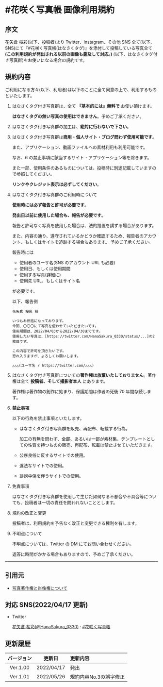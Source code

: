 # #花咲く写真帳 画像利用規約

## 序文

花矢倉 桜彩(以下、投稿者)より Twitter、Instagram、その他 SNS 全て(以下、SNS)にて『#花咲く写真帳(はなさくタグ)』を添付して投稿している写真全て
**(この利用規約が発出される以前の画像も遡及して対応。)**
(以下、はなさくタグ付き写真群)をお使いになる場合の規約です。

## 規約内容

ご利用になる方々(以下、利用者)は以下のことに全て同意の上で、利用するものといたします。

1. はなさくタグ付き写真群は、全て **『基本的には』無料で** お使い頂けます。

    **はなさくタグの無い写真の使用はできません**。予めご了承ください。

2. はなさくタグ付き写真群の加工は、**絶対に行わないで下さい**。
3. はなさくタグ付き写真群は**商用・個人サイト・ブログ問わず使用可能です**。

    また、アプリケーション、動画ファイルへの素材利用も利用可能です。

    なお、6 の禁止事項に該当するサイト・アプリケーション等を除きます。

    また一部、使用条件のあるものについては、投稿時に別途記載していますので参照してください。

    **リンクやクレジット表示は必ずしてください**。

4. はなさくタグ付き写真群のご利用時について

    **使用時には必ず報告と許可が必要です**。

    **発出日以前に使用した場合も、報告が必要です**。

    報告と許可なく写真を使用した場合は、法的措置を講ずる場合があります。

    また、内容の通り、遵守されているかどうか確認するため、報告者のアカウント、もしくはサイトを追跡する場合もあります。 予めご了承ください。

    報告時には

    - 使用者のユーザ名(SNS のアカウント URL も必要)
    - 使用日、もしくは使用期間
    - 使用する写真(詳細に)
    - 使用先 URL、もしくはサイト名

    が必要です。

    以下、報告例

    ```
    花矢倉 桜彩 様

    いつもお世話になっております。
    今回、〇〇〇にて写真を使わせていただきたいです。
    使用期間は、2022/04/03から2022/04/30までです。
    使用したい写真は、[https://twitter.com/HanaSakura_0330/status/...]の2枚目です。

    この内容で許可を頂きたいです。
    恐れ入りますが、よろしくお願いします。

    △△△(ユーザ名 / https://twitter.com/△△△)
    ```

5. はなさくタグ付き写真群についての**著作権は放棄いたしておりません**。著作権は全て **投稿者、そして撮影者本人** にあります。

    著作権は著作物の創作に始まり、保護期間は作者の死後 70 年間存続します。

6. **禁止事項**

    以下の行為を禁止事項といたします。

    - はなさくタグ付き写真群を販売、再配布、転載する行為。

        加工の有無を問わず、全部、あるいは一部が素材集、テンプレートとしての性質を持つものの販売、再配布、転載は禁止させていただきます。

    - 公序良俗に反するサイトでの使用。
    - 違法なサイトでの使用。
    - 誹謗中傷を伴うサイトでの使用。

7. 免責事項

    はなさくタグ付き写真群を使用して生じた如何なる不都合や不具合等についても、投稿者は一切の責任を問われないこととします。

8. 規約の改正と変更

    投稿者は、利用規約を予告なく改正と変更できる権利を有します。

9. 不明点について

    不明点については、Twitter の DM にてお問い合わせください。

    返答に時間がかかる場合もありますので、予めご了承ください。

---

## 引用元

-   [写真著作権と肖像権について](https://www.jps.gr.jp/rights-2/)

## 対応 SNS(2022/04/17 更新)

-   Twitter

    [花矢倉 桜彩(@HanaSakura_0330)](https://twitter.com/HanaSakura_0330)
    :
    [#花咲く写真帳](https://twitter.com/search?q=%23%E3%82%84%E3%81%88%E3%82%86%E3%81%8BPhotography&src=hashtag_click)

## 更新履歴

| バージョン |   更新日   | 更新内容 |
| :--------: | :--------: | :------- |
| Ver.1.00 | 2022/04/17 | 発出     |
| Ver.1.01 | 2022/05/26 | 規約内容No.3の誤字修正     |
